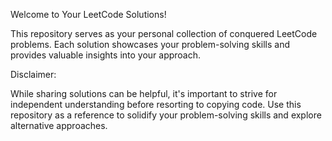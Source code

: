 Welcome to Your LeetCode Solutions!

This repository serves as your personal collection of conquered LeetCode problems. 
Each solution showcases your problem-solving skills and provides valuable insights into your approach.

Disclaimer:

While sharing solutions can be helpful, it's important to strive for independent understanding before resorting to copying code. 
Use this repository as a reference to solidify your problem-solving skills and explore alternative approaches.
